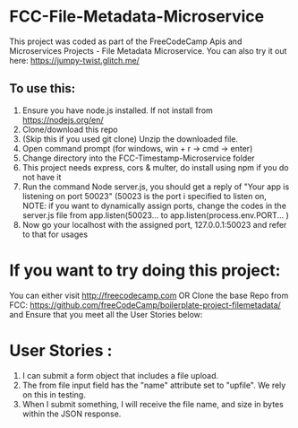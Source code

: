 # FCC-File-Metadata-Microservice
This project was coded as part of the FreeCodeCamp Apis and Microservices Projects - File Metadata Microservice. You can also try it out here: https://jumpy-twist.glitch.me/

## To use this:
1. Ensure you have node.js installed. If not install from https://nodejs.org/en/
2. Clone/download this repo
3. (Skip this if you used git clone) Unzip the downloaded file. 
4. Open command prompt (for windows, win + r -> cmd -> enter)
5. Change directory into the FCC-Timestamp-Microservice folder
6. This project needs express, cors & multer, do install using npm if you do not have it
7. Run the command Node server.js, you should get a reply of "Your app is listening on port 50023" (50023 is the port i specified to listen on, NOTE: if you want to dynamically assign ports, change the codes in the server.js file from app.listen(50023... to app.listen(process.env.PORT... )
8. Now go your localhost with the assigned port, 127.0.0.1:50023 and refer to that for usages

# If you want to try doing this project:
You can either visit http://freecodecamp.com
OR
Clone the base Repo from FCC: https://github.com/freeCodeCamp/boilerplate-project-filemetadata/
and Ensure that you meet all the User Stories below:

# User Stories :
1. I can submit a form object that includes a file upload.
2. The from file input field has the "name" attribute set to "upfile". We rely on this in testing.
3. When I submit something, I will receive the file name, and size in bytes within the JSON response.
